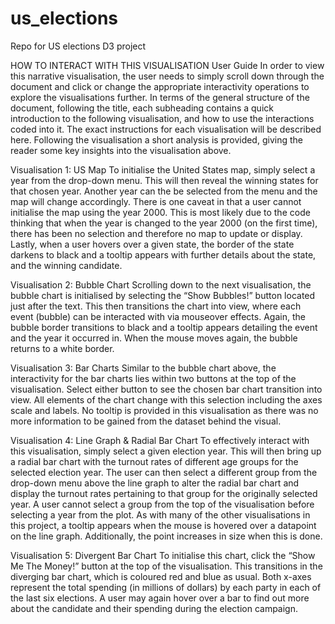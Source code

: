 # us_elections
Repo for US elections D3 project

HOW TO INTERACT WITH THIS VISUALISATION
User Guide
In order to view this narrative visualisation, the user needs to simply scroll down through the document and click or change the appropriate interactivity operations to explore the visualisations further.
In terms of the general structure of the document, following the title, each subheading contains a quick introduction to the following visualisation, and how to use the interactions coded into it. The exact instructions for each visualisation will be described here.
Following the visualisation a short analysis is provided, giving the reader some key insights into the visualisation above.

Visualisation 1: US Map
To initialise the United States map, simply select a year from the drop-down menu. This will then reveal the winning states for that chosen year. Another year can the be selected from the menu and the map will change accordingly.
There is one caveat in that a user cannot initialise the map using the year 2000. This is most likely due to the code thinking that when the year is changed to the year 2000 (on the first time), there has been no selection and therefore no map to update or display.
Lastly, when a user hovers over a given state, the border of the state darkens to black and a tooltip appears with further details about the state, and the winning candidate.

Visualisation 2: Bubble Chart
Scrolling down to the next visualisation, the bubble chart is initialised by selecting the “Show Bubbles!” button located just after the text. This then transitions the chart into view, where each event (bubble) can be interacted with via mouseover effects.
Again, the bubble border transitions to black and a tooltip appears detailing the event and the year it occurred in. When the mouse moves again, the bubble returns to a white border.

Visualisation 3: Bar Charts
Similar to the bubble chart above, the interactivity for the bar charts lies within two buttons at the top of the visualisation. Select either button to see the chosen bar chart transition into view. All elements of the chart change with this selection including the axes scale and labels.
No tooltip is provided in this visualisation as there was no more information to be gained from the dataset behind the visual.

Visualisation 4: Line Graph & Radial Bar Chart
To effectively interact with this visualisation, simply select a given election year. This will then bring up a radial bar chart with the turnout rates of different age groups for the selected election year.
The user can then select a different group from the drop-down menu above the line graph to alter the radial bar chart and display the turnout rates pertaining to that group for the originally selected year.
A user cannot select a group from the top of the visualisation before selecting a year from the plot.
As with many of the other visualisations in this project, a tooltip appears when the mouse is hovered over a datapoint on the line graph. Additionally, the point increases in size when this is done.

Visualisation 5: Divergent Bar Chart
To initialise this chart, click the “Show Me The Money!” button at the top of the visualisation. This transitions in the diverging bar chart, which is coloured red and blue as usual. Both x-axes represent the total spending (in millions of dollars) by each party in each of the last six elections.
A user may again hover over a bar to find out more about the candidate and their spending during the election campaign.

